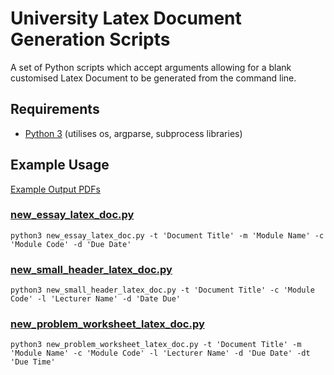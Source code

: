 # University Latex Document Generation Scripts
A set of Python scripts which accept arguments allowing for a blank customised Latex Document to be generated from the command line.

## Requirements
* [Python 3](https://www.python.org/downloads/) (utilises os, argparse, subprocess libraries)

## Example Usage

[Example Output PDFs](example_outputs)

### [new_essay_latex_doc.py](scripts/new_essay_latex_doc.py)
```
python3 new_essay_latex_doc.py -t 'Document Title' -m 'Module Name' -c 'Module Code' -d 'Due Date'
```

### [new_small_header_latex_doc.py](scripts/new_small_header_latex_doc.py)
```
python3 new_small_header_latex_doc.py -t 'Document Title' -c 'Module Code' -l 'Lecturer Name' -d 'Date Due'
```

### [new_problem_worksheet_latex_doc.py](scripts/new_problem_worksheet_latex_doc.py)
```
python3 new_problem_worksheet_latex_doc.py -t 'Document Title' -m 'Module Name' -c 'Module Code' -l 'Lecturer Name' -d 'Due Date' -dt 'Due Time'
```

